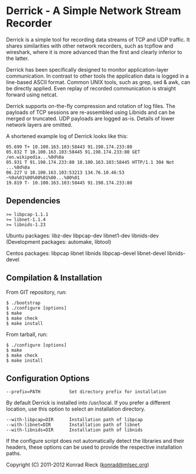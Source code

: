 
Derrick - A Simple Network Stream Recorder
==

Derrick is a simple tool for recording data streams of TCP and UDP traffic.
It shares similarities with other network recorders, such as tcpflow and
wireshark, where it is more advanced than the first and clearly inferior to
the latter.

Derrick has been specifically designed to monitor application-layer
communication.  In contrast to other tools the application data is logged in
a line-based ASCII format.  Common UNIX tools, such as grep, sed & awk, can
be directly applied.  Even replay of recorded communication is straight
forward using netcat.

Derrick supports on-the-fly compression and rotation of log files.  The
payloads of TCP sessions are re-assembled using Libnids and can be merged or
truncated.  UDP payloads are logged as-is.  Details of lower network layers
are omitted.

A shortened example log of Derrick looks like this:

    05.699 T+ 10.100.163.103:58443 91.198.174.233:80 
    05.832 T 10.100.163.103:58445 91.198.174.233:80 GET /en.wikipedia...%0d%0a
    05.931 T 91.198.174.233:80 10.100.163.103:58445 HTTP/1.1 304 Not ...%0d%0a 
    06.227 U 10.100.163.103:53213 134.76.10.46:53 ~%9a%01%00%00%01%00...%00%01 
    19.819 T- 10.100.163.103:58445 91.198.174.233:80 

Dependencies
--
    >= libpcap-1.1.1
    >= libnet-1.1.4
    >= libnids-1.23

Ubuntu packages: libz-dev libpcap-dev libnet1-dev libnids-dev
(Development packages: automake, libtool)

Centos packages: libpcap libnet libnids libpcap-devel libnet-devel libnids-devel

Compilation & Installation
--

From GIT repository, run:

    $ ./bootstrap
    $ ./configure [options]
    $ make
    $ make check
    $ make install

From tarball, run:

    $ ./configure [options]
    $ make
    $ make check
    $ make install

Configuration Options
--
    --prefix=PATH           Set directory prefix for installation

By default Derrick is installed into /usr/local. If you prefer a different
location, use this option to select an installation directory.

    --with-libpcap=DIR      Installation path of libpcap 
    --with-libnet=DIR       Installation path of libnet 
    --with-libnids=DIR      Installation path of libnids 

If the configure script does not automatically detect the libraries and
their headers, these options can be used to provide the respective
installation paths.

Copyright (C) 2011-2012 Konrad Rieck (konrad@mlsec.org)
